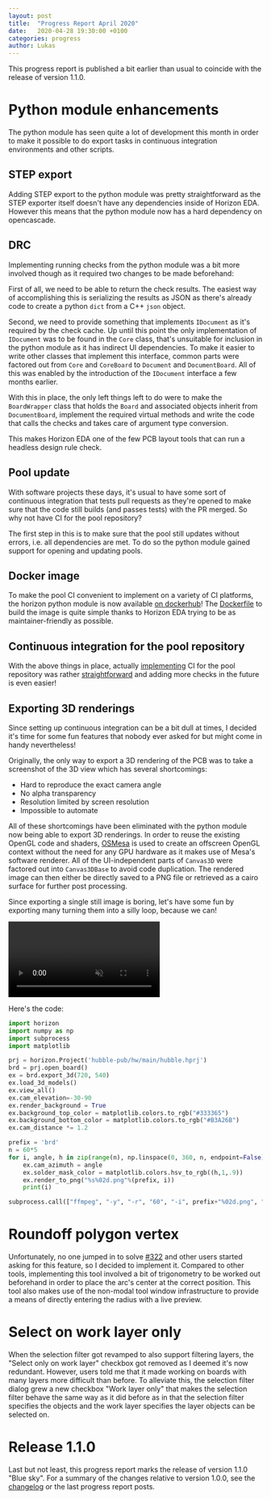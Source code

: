 ```yaml
---
layout: post
title:  "Progress Report April 2020"
date:   2020-04-28 19:30:00 +0100
categories: progress
author: Lukas
---
```


This progress report is published a bit earlier than usual to coincide
with the release of version 1.1.0.

# Python module enhancements

The python module has seen quite a lot of development this month in
order to make it possible to do export tasks in continuous integration
environments and other scripts.

## STEP export

Adding STEP export to the python module was pretty straightforward as
the STEP exporter itself doesn't have any dependencies inside
of Horizon EDA. However this means that the python module now has a
hard dependency on opencascade.

## DRC

Implementing running checks from the python module was a bit more involved though as
it required two changes to be made beforehand:

First of all, we
need to be able to return the check results. The easiest way of
accomplishing this is serializing the results as JSON as there's already
code to create a python `dict` from a C++ `json` object.

Second, we need to provide something that implements `IDocument` as
it's required by the check cache. Up until this point the only
implementation of `IDocument` was to be found in the `Core` class,
that's unsuitable for inclusion in the python module as it has indirect
UI dependencies. To make it easier to write other classes that
implement this interface, common parts were factored out from
`Core` and `CoreBoard` to `Document` and `DocumentBoard`.
All of this was enabled by the introduction of
the `IDocument` interface a few months earlier.

With this in place, the only left things left to do were to make the
`BoardWrapper` class that holds the `Board` and
associated objects inherit from `DocumentBoard`, implement the
required virtual methods and write the code that calls the checks and
takes care of argument type conversion.

This makes Horizon EDA one of the few PCB layout tools that can run a
headless design rule check.

## Pool update

With software projects these days, it's usual to have some sort of
continuous integration that tests pull requests as they're opened to
make sure that the code still builds (and passes tests) with the PR
merged. So why not have CI for the pool repository?

The first step in this is to make sure that the pool still updates
without errors, i.e. all dependencies are met. To do so the python
module gained support for opening and updating pools.

## Docker image

To make the pool CI convenient to implement on a variety of CI
platforms, the horizon python module is now available [on
dockerhub](https://hub.docker.com/repository/docker/horizoneda/horizon/)!
The
[Dockerfile](https://github.com/horizon-eda/horizon/blob/master/Dockerfile) to build the image is quite simple
thanks to Horizon EDA trying to be as maintainer-friendly as possible.

## Continuous integration for the pool repository

With the above things in place, actually
[implementing](https://github.com/horizon-eda/horizon-pool/tree/master/scripts/ci) CI for the pool
repository was rather
[straightforward](https://github.com/horizon-eda/horizon-pool/blob/master/.github/workflows/all.yml)
and adding more checks in the future is even easier!

## Exporting 3D renderings

Since setting up continuous integration can be a bit dull at times, I
decided it's time for some fun features that nobody ever asked for but
might come in handy nevertheless!

Originally, the only way to export a
3D rendering of the PCB was to take a screenshot of the 3D view which has
several shortcomings:

 - Hard to reproduce the exact camera angle
 - No alpha transparency
 - Resolution limited by screen resolution
 - Impossible to automate

All of these shortcomings have been eliminated with the python module now
being able to export 3D renderings. In order to reuse the existing
OpenGL code and shaders, [OSMesa](https://www.mesa3d.org/osmesa.html)
is used to create an offscreen OpenGL context without the need for any
GPU hardware as it makes use of Mesa's software renderer. All of the UI-independent parts of `Canvas3D` were
factored out into `Canvas3DBase` to avoid code duplication.
The rendered image can then either be
directly saved to a PNG file or retrieved as a cairo surface for
further post processing.

Since exporting a single still image is boring, let's have some fun by
exporting many turning them into a silly loop, because we can!

<video muted controls loop style="max-width:100%;">
  <source src="/assets/brd.mp4">
</video>

Here's the code:

```python
import horizon
import numpy as np
import subprocess
import matplotlib

prj = horizon.Project('hubble-pub/hw/main/hubble.hprj')
brd = prj.open_board()
ex = brd.export_3d(720, 540)
ex.load_3d_models()
ex.view_all()
ex.cam_elevation=-30-90
ex.render_background = True
ex.background_top_color = matplotlib.colors.to_rgb("#333365")
ex.background_bottom_color = matplotlib.colors.to_rgb("#B3A26B")
ex.cam_distance *= 1.2

prefix = 'brd'
n = 60*5
for i, angle, h in zip(range(n), np.linspace(0, 360, n, endpoint=False), np.linspace(0, 1, n, endpoint=False)) :
    ex.cam_azimuth = angle
    ex.solder_mask_color = matplotlib.colors.hsv_to_rgb((h,1,.9))
    ex.render_to_png("%s%02d.png"%(prefix, i))
    print(i)

subprocess.call(["ffmpeg", "-y", "-r", "60", "-i", prefix+"%02d.png", "-pix_fmt", "yuv420p", prefix+".mp4"])
```

# Roundoff polygon vertex

Unfortunately, no one jumped in to solve
[#322](https://github.com/horizon-eda/horizon/issues/322) and other
users started asking for this feature, so I decided to implement it.
Compared to other tools, implementing this tool involved a bit of
trigonometry to be worked out beforehand in order to place the arc's
center at the correct position. This tool also makes use of the
non-modal tool window infrastructure to provide a means of directly
entering the radius with a live preview.

# Select on work layer only

When the selection filter got revamped to also support filtering
layers, the "Select only on work layer" checkbox got removed as I
deemed it's now redundant. However, users told me that it made working
on boards with many layers more difficult than before. To alleviate
this, the selection filter dialog grew a new checkbox "Work layer only"
that makes the selection filter behave the same way as it did before as
in that the selection filter specifies the objects and
the work layer specifies the layer objects can be selected on.

# Release 1.1.0

Last but not least, this progress report marks the release of version
1.1.0 "Blue sky". For a summary of the changes relative to version
1.0.0, see the
[changelog](https://github.com/horizon-eda/horizon/blob/v1.1.0/CHANGELOG.md)
or the last progress report posts.

